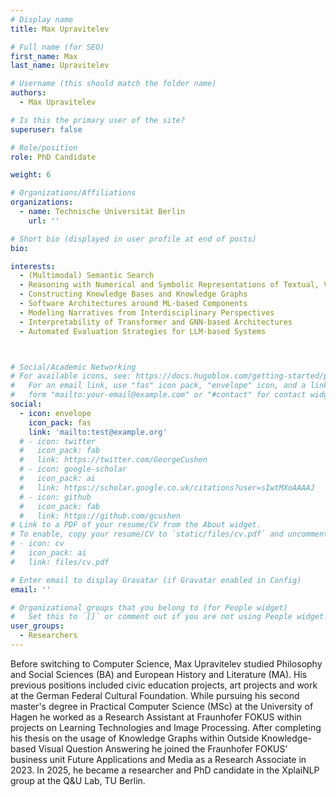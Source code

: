 ```yaml
---
# Display name
title: Max Upravitelev

# Full name (for SEO)
first_name: Max 
last_name: Upravitelev

# Username (this should match the folder name)
authors:
  - Max Upravitelev

# Is this the primary user of the site?
superuser: false

# Role/position
role: PhD Candidate

weight: 6

# Organizations/Affiliations
organizations:
  - name: Technische Universität Berlin
    url: ''

# Short bio (displayed in user profile at end of posts)
bio: 

interests:
  - (Multimodal) Semantic Search
  - Reasoning with Numerical and Symbolic Representations of Textual, Visual and Graph Data
  - Constructing Knowledge Bases and Knowledge Graphs
  - Software Architectures around ML-based Components
  - Modeling Narratives from Interdisciplinary Perspectives
  - Interpretability of Transformer and GNN-based Architectures
  - Automated Evaluation Strategies for LLM-based Systems



# Social/Academic Networking
# For available icons, see: https://docs.hugoblox.com/getting-started/page-builder/#icons
#   For an email link, use "fas" icon pack, "envelope" icon, and a link in the
#   form "mailto:your-email@example.com" or "#contact" for contact widget.
social:
  - icon: envelope
    icon_pack: fas
    link: 'mailto:test@example.org'
  # - icon: twitter
  #   icon_pack: fab
  #   link: https://twitter.com/GeorgeCushen
  # - icon: google-scholar
  #   icon_pack: ai
  #   link: https://scholar.google.co.uk/citations?user=sIwtMXoAAAAJ
  # - icon: github
  #   icon_pack: fab
  #   link: https://github.com/gcushen
# Link to a PDF of your resume/CV from the About widget.
# To enable, copy your resume/CV to `static/files/cv.pdf` and uncomment the lines below.
# - icon: cv
#   icon_pack: ai
#   link: files/cv.pdf

# Enter email to display Gravatar (if Gravatar enabled in Config)
email: ''

# Organizational groups that you belong to (for People widget)
#   Set this to `[]` or comment out if you are not using People widget.
user_groups:
  - Researchers
---
```

Before switching to Computer Science, Max Upravitelev studied Philosophy and Social Sciences (BA) and European History and Literature (MA). His previous positions included civic education projects, art projects and work at the German Federal Cultural Foundation. While pursuing his second master's degree in Practical Computer Science (MSc) at the University of Hagen he worked as a Research Assistant at Fraunhofer FOKUS within projects on Learning Technologies and Image Processing. After completing his thesis on the usage of Knowledge Graphs within Outside Knowledge-based Visual Question Answering he joined the Fraunhofer FOKUS' business unit Future Applications and Media as a Research Associate in 2023. In 2025, he became a researcher and PhD candidate in the XplaiNLP group at the Q&U Lab, TU Berlin.
